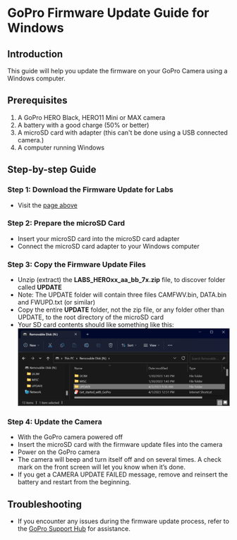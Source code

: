 # GoPro Firmware Update Guide for Windows

## Introduction
This guide will help you update the firmware on your GoPro Camera using a Windows computer.

## Prerequisites
1. A GoPro HERO Black, HERO11 Mini or MAX camera
2. A battery with a good charge (50% or better)
3. A microSD card with adapter (this can't be done using a USB connected camera.)
4. A computer running Windows

## Step-by-step Guide

### Step 1: Download the Firmware Update for Labs
- Visit the [page above](..)

### Step 2: Prepare the microSD Card
- Insert your microSD card into the microSD card adapter
- Connect the microSD card adapter to your Windows computer

### Step 3: Copy the Firmware Update Files
- Unzip (extract) the **LABS_HEROxx_aa_bb_7x.zip** file, to discover folder called **UPDATE**
- Note: The UPDATE folder will contain three files CAMFWV.bin, DATA.bin and FWUPD.txt (or similar)
- Copy the entire **UPDATE** folder, not the zip file, or any folder other than UPDATE, to the root directory of the microSD card
- Your SD card contents should like something like this:<br>
![SDcard](winsdfolder.png)	

### Step 4: Update the Camera
- With the GoPro camera powered off
- Insert the microSD card with the firmware update files into the camera
- Power on the GoPro camera
- The camera will beep and turn itself off and on several times. A check mark on the front screen will let you know when it’s done.
- If you get a CAMERA UPDATE FAILED message, remove and reinsert the battery and restart from the beginning.

## Troubleshooting
- If you encounter any issues during the firmware update process, refer to the [GoPro Support Hub](https://community.gopro.com/) for assistance.

